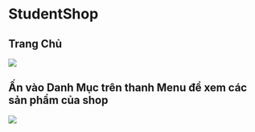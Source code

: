 # StudentShop
## Trang Chủ
<img src="https://scontent.fdad1-1.fna.fbcdn.net/v/t1.15752-9/70198171_418903878980796_1798579132146122752_n.png?_nc_cat=105&_nc_oc=AQlOTy4oo438BfuXvFaomhV1UYg3487FU6mcHbCLKVPvFJieHJxwWXw9MiwVhSCFuvA&_nc_ht=scontent.fdad1-1.fna&oh=042296b00bc559e7f0b6f5794135942a&oe=5DF84345">

## Ấn vào Danh Mục trên thanh Menu để xem các sản phẩm của shop

<img src="https://scontent.fdad2-1.fna.fbcdn.net/v/t1.15752-9/71074564_2100560693580582_7943914013954408448_n.png?_nc_cat=101&_nc_oc=AQnI27LlJNSL-9ZYdBh-5YTYiZ1SOo4P6AJ1BVS_0NhFOeIkIU4x4Oobh1-27NaZQIE&_nc_ht=scontent.fdad2-1.fna&oh=1fc45085af2c2a19c068b0cfef09b2d7&oe=5E0BE53F">

